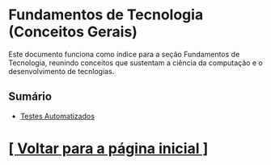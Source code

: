# Fundamentos de Tecnologia (Conceitos Gerais)

Este documento funciona como índice para a seção Fundamentos de Tecnologia, reunindo conceitos que sustentam a ciência da computação e o desenvolvimento de tecnlogias.

## Sumário

- [Testes Automatizados](./1-testes-automatizados/1-testes-automatizados.md)

# [[ Voltar para a página inicial ]](../README.md)